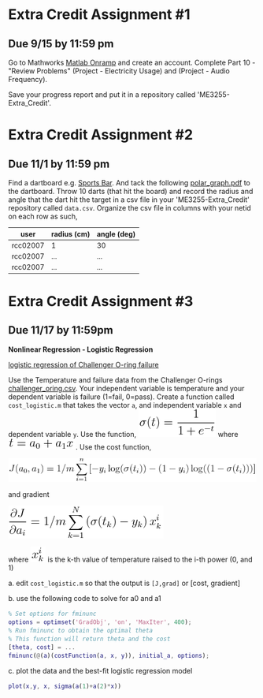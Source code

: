 # Extra Credit Assignment \#1
## Due 9/15 by 11:59 pm

Go to Mathworks [Matlab Onramp](http://bit.ly/2q97vcS) and create an account. Complete
Part 10 - "Review Problems" (Project - Electricity Usage) and (Project - Audio Frequency). 

Save your progress report and put it in a repository called 'ME3255-Extra_Credit'.


# Extra Credit Assignment \#2
## Due 11/1 by 11:59 pm

Find a dartboard e.g. [Sports Bar](https://www.yelp.com/biz/the-sports-bar-north-windham). And tack the
following [polar_graph.pdf](./polar_graph.pdf) to the dartboard. Throw 10 darts (that hit
the board) and record the radius and angle that the dart hit the target in a csv file
in your 'ME3255-Extra_Credit' repository called `data.csv`. Organize the csv file in
columns with your netid on each row as such,

| user | radius (cm) | angle (deg) |
|---| --- | ---| 
|rcc02007 | 1 | 30 |
|rcc02007 | ...| ... |
|rcc02007 | ...| ... |

# Extra Credit Assignment \#3
## Due 11/17 by 11:59pm

**Nonlinear Regression - Logistic Regression**

[logistic regression of Challenger O-ring failure](http://www.stat.ufl.edu/~winner/cases/challenger.ppt)

Use the Temperature and failure data from the Challenger O-rings 
[challenger_oring.csv](./challenger_oring.csv). Your independent variable is temperature and your dependent
variable is failure (1=fail, 0=pass). Create a function called `cost_logistic.m` that
takes the vector `a`, and independent variable `x` and dependent variable `y`. Use the
function, ![sigma](./equations/sigma.png) where ![t](./equations/t.png). Use the cost function,

![cost](./equations/cost.png)

and gradient

![costgrad](./equations/costgrad.png)

where ![x](./equations/x.png) is the k-th value of temperature raised to the i-th power (0, and 1)

a. edit `cost_logistic.m` so that the output is `[J,grad]` or [cost, gradient]

b. use the following code to solve for a0 and a1

```matlab
% Set options for fminunc
options = optimset('GradObj', 'on', 'MaxIter', 400);
% Run fminunc to obtain the optimal theta
% This function will return theta and the cost
[theta, cost] = ...
fminunc(@(a)(costFunction(a, x, y)), initial_a, options);
```

c. plot the data and the best-fit logistic regression model

```matlab
plot(x,y, x, sigma(a(1)+a(2)*x))
```

